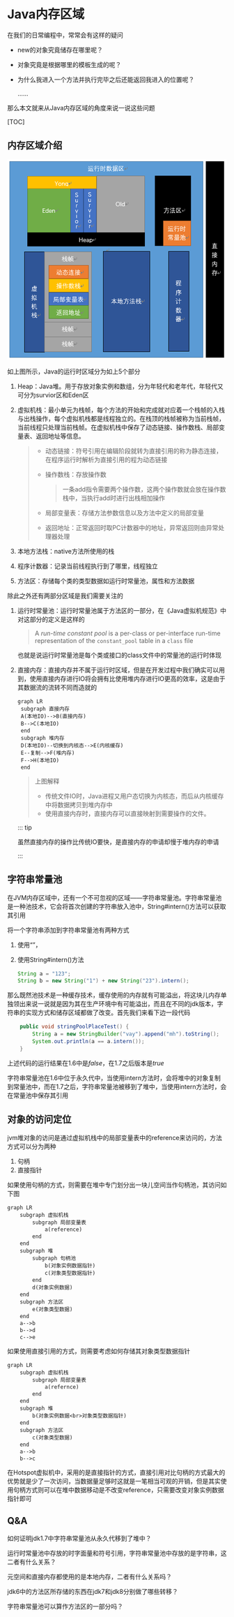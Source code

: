 # Java内存区域

在我们的日常编程中，常常会有这样的疑问

- new的对象究竟储存在哪里呢？

- 对象究竟是根据哪里的模板生成的呢？

- 为什么我进入一个方法并执行完毕之后还能返回我进入的位置呢？

  ......

那么本文就来从Java内存区域的角度来说一说这些问题

[TOC]

## 内存区域介绍

![1557325334502](./pic/内存区域.png)

如上图所示，Java的运行时区域分为如上5个部分

1. Heap：Java堆。用于存放对象实例和数组，分为年轻代和老年代，年轻代又可分为survior区和Eden区

2. 虚拟机栈：最小单元为栈帧，每个方法的开始和完成就对应着一个栈帧的入栈与出栈操作，每个虚拟机栈都是线程独立的。在栈顶的栈帧被称为当前栈帧，当前线程只处理当前栈帧。在虚拟机栈中保存了动态链接、操作数栈、局部变量表、返回地址等信息。

   > - 动态链接：符号引用在编辑阶段就转为直接引用的称为静态连接，在程序运行时解析为直接引用的程为动态链接
   >
   > - 操作数栈：存放操作数
   >
   >   > 一条add指令需要两个操作数，这两个操作数就会放在操作数栈中，当执行add时进行出栈相加操作
   >
   > - 局部变量表：存储方法参数信息以及方法中定义的局部变量
   >
   > - 返回地址：正常返回时取PC计数器中的地址，异常返回则由异常处理器处理

3. 本地方法栈：native方法所使用的栈

4. 程序计数器：记录当前线程执行到了哪里，线程独立

5. 方法区：存储每个类的类型数据如运行时常量池，属性和方法数据

除此之外还有两部分区域是我们需要关注的

1. 运行时常量池：运行时常量池属于方法区的一部分，在《Java虚拟机规范》中对这部分的定义是这样的

   > A *run-time constant pool* is a per-class or per-interface run-time representation of the `constant_pool` table in a `class` file

   也就是说运行时常量池是每个类或接口的class文件中的常量池的运行时体现

2. 直接内存：直接内存并不属于运行时区域，但是在开发过程中我们确实可以用到，使用直接内存进行IO将会拥有比使用堆内存进行IO更高的效率，这是由于其数据流的流转不同而造就的

   ```mermaid
   graph LR
   	subgraph 直接内存
   	A(本地IO)-->B(直接内存)
   	B-->C(本地IO)
   	end
   	subgraph 堆内存
   	D(本地IO)--切换到内核态-->E(内核缓存)
   	E--复制-->F(堆内存)
   	F-->H(本地IO)
   	end
   ```

   > 上图解释
   >
   > - 传统文件IO时，Java进程又用户态切换为内核态，而后从内核缓存中将数据拷贝到堆内存中
   > - 使用直接内存时，直接内存可以直接映射到需要操作的文件。

   ::: tip

   虽然直接内存的操作比传统IO要快，是直接内存的申请却慢于堆内存的申请

   :::

## 字符串常量池

在JVM内存区域中，还有一个不可忽视的区域——字符串常量池。字符串常量池是一种池技术，它会将首次创建的字符串放入池中，String#intern()方法可以获取其引用

将一个字符串添加到字符串常量池有两种方式

1. 使用“”，

2. 使用String#intern()方法

   ```java
   String a = "123";
   String b = new String("1") + new String("23").intern();
   ```

那么既然池技术是一种缓存技术，缓存使用的内存就有可能溢出，将这块儿内存单独领出来说一说就是因为其在生产环境中有可能溢出，而且在不同的jdk版本，字符串的实现方式和储存区域都做了改变。首先我们来看下边一段代码

```java
    public void stringPoolPlaceTest() {
        String a = new StringBuilder("vay").append("mh").toString();
        System.out.println(a == a.intern());
    }
```

上述代码的运行结果在1.6中是*false*，在1.7之后版本是*true*

字符串常量池在1.6中位于永久代中，当使用intern方法时，会将堆中的对象复制到常量池中，而在1.7之后，字符串常量池被移到了堆中，当使用intern方法时，会在常量池中保存其引用

## 对象的访问定位

jvm堆对象的访问是通过虚拟机栈中的局部变量表中的reference来访问的，方法方式可以分为两种

1. 句柄
2. 直接指针

如果使用句柄的方式，则需要在堆中专门划分出一块儿空间当作句柄池，其访问如下图

```mermaid
graph LR
	subgraph 虚拟机栈
		subgraph 局部变量表
			a(reference)
		end
	end
	subgraph 堆
        subgraph 句柄池
            b(对象实例数据指针)
            c(对象类型数据指针)
        end
        d(对象实例数据)
	end
	subgraph 方法区
		e(对象类型数据)
	end
	a-->b
	b-->d
	c-->e
```

如果使用直接引用的方式，则需要考虑如何存储其对象类型数据指针

```mermaid
graph LR
	subgraph 虚拟机栈
		subgraph 局部变量表
			a(refernce)
		end
	end
	subgraph 堆
		b(对象实例数据<br>对象类型数据指针)
	end
	subgraph 方法区
		c(对象类型数据)
	end
	a-->b
	b-->c
```

在Hotspot虚拟机中，采用的是直接指针的方式，直接引用对比句柄的方式最大的优势就是少了一次访问，当数据量足够时这就是一笔相当可观的开销，但是其实使用句柄方式则可以在堆中数据移动是不改变reference，只需要改变对象实例数据指针即可

## Q&A

如何证明jdk1.7中字符串常量池从永久代移到了堆中？

运行时常量池中存放的时字面量和符号引用，字符串常量池中存放的是字符串，这二者有什么关系？

元空间和直接内存都使用的是本地内存，二者有什么关系吗？

jdk6中的方法区所存储的东西在jdk7和jdk8分别做了哪些转移？

字符串常量池可以算作方法区的一部分吗？

